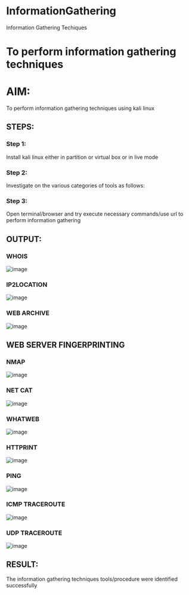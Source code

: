# InformationGathering
Information Gathering Techiques

# To perform information gathering techniques

# AIM:

To perform information gathering techniques using kali linux 

## STEPS:

### Step 1:

Install kali linux either in partition or virtual box or in live mode

### Step 2:

Investigate on the various categories of tools as follows:

### Step 3:
Open terminal/browser and try execute necessary commands/use url to perform information gathering


## OUTPUT:

### WHOIS
![image](https://github.com/R-Guruprasad/InformationGathering/assets/119390308/bbdec4cb-fdc6-4381-b79f-9e3ba229d673)

### IP2LOCATION
![image](https://github.com/R-Guruprasad/InformationGathering/assets/119390308/0a3aa25f-c293-4eee-b99a-20a6d51f0fdc)

### WEB ARCHIVE
![image](https://github.com/R-Guruprasad/InformationGathering/assets/119390308/0290a289-64ae-4a98-8876-045ac54aed90)

## WEB SERVER FINGERPRINTING
### NMAP
![image](https://github.com/R-Guruprasad/InformationGathering/assets/119390308/d50c29de-7d2a-444a-aa51-e55e53055a92)

### NET CAT
![image](https://github.com/R-Guruprasad/InformationGathering/assets/119390308/099ab41f-bb44-4cc7-a3df-d226688e247a)

### WHATWEB
![image](https://github.com/R-Guruprasad/InformationGathering/assets/119390308/7c8abab8-1889-4d22-8127-088c0b71fdfa)

### HTTPRINT
![image](https://github.com/R-Guruprasad/InformationGathering/assets/119390308/07a51cec-9978-4c5d-878e-2988d9bbebc6)

### PING
![image](https://github.com/R-Guruprasad/InformationGathering/assets/119390308/74f10187-b6eb-4ea4-83db-1e9e77999b27)

### ICMP TRACEROUTE
![image](https://github.com/R-Guruprasad/InformationGathering/assets/119390308/9ca0da0a-ad38-4b4d-8528-6f4de81c3c67)

### UDP TRACEROUTE
![image](https://github.com/R-Guruprasad/InformationGathering/assets/119390308/a57ca4ca-4f2c-49b7-a1ef-ec3be9152a6b)



## RESULT:
The information gathering techniques tools/procedure were  identified successfully
